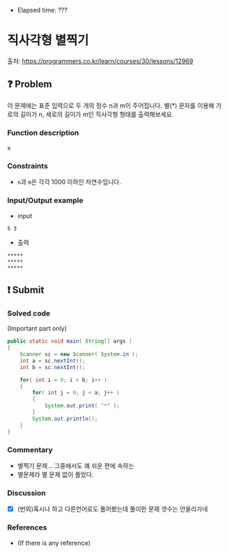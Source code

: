 - Elapsed time: ???

# 직사각형 별찍기
출처: https://programmers.co.kr/learn/courses/30/lessons/12969

## :question: Problem
이 문제에는 표준 입력으로 두 개의 정수 n과 m이 주어집니다.
별(*) 문자를 이용해 가로의 길이가 n, 세로의 길이가 m인 직사각형 형태를 출력해보세요.

### Function description
x

### Constraints
- `n`과 `m`은 각각 1000 이하인 자연수입니다.

### Input/Output example
- input
```
5 3
```
- 출력
```
*****
*****
*****
```

## :exclamation: Submit
### Solved code
(Important part only)
``` java
public static void main( String[] args )
{
    Scanner sc = new Scanner( System.in );
    int a = sc.nextInt();
    int b = sc.nextInt();

    for( int i = 0; i < b; i++ )
    {
        for( int j = 0; j < a; j++ )
        {
            System.out.print( "*" );
        }
        System.out.println();
    }
}
```

### Commentary
- 별찍기 문제... 그중에서도 꽤 쉬운 편에 속하는
- 별문제라 별 문제 없이 풀었다.

### Discussion
- [x] (번외)혹시나 하고 다른언어로도 풀어봤는데 풀이한 문제 갯수는 안올라가네

### References
- (If there is any reference)